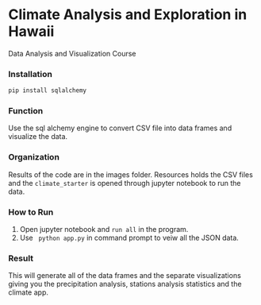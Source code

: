 # Climate Analysis and Exploration in Hawaii
Data Analysis and Visualization Course
### Installation

```bash
pip install sqlalchemy
```
### Function
Use the sql alchemy engine to convert CSV file into data frames and visualize the data. 
### Organization
Results of the code are in the images folder. Resources holds the CSV files and the ```climate_starter``` is opened through jupyter notebook to run the data. 
### How to Run
1. Open jupyter notebook and ```run all``` in the program. 
2. Use ``` python app.py``` in command prompt to veiw all the JSON data. 
### Result
This will generate all of the data frames and the separate visualizations giving you the precipitation analysis, stations analysis statistics and the climate app. 
